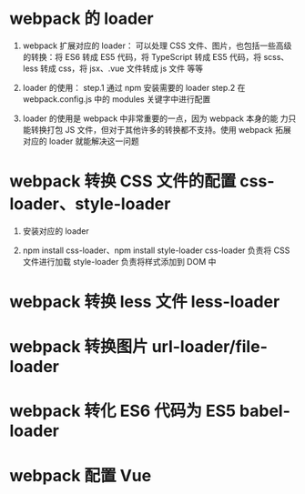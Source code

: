 # webpack 的 loader

1. webpack 扩展对应的 loader：
   可以处理 CSS 文件、图片，也包括一些高级的转换：将 ES6 转成 ES5 代码，将 TypeScript 转成 ES5 代码，将 scss、less 转成 css，将 jsx、.vue 文件转成 js 文件 等等

2. loader 的使用：
   step.1 通过 npm 安装需要的 loader
   step.2 在 webpack.config.js 中的 modules 关键字中进行配置

3. loader 的使用是 webpack 中非常重要的一点，因为 webpack 本身的能 力只能转换打包 JS 文件，但对于其他许多的转换都不支持。使用 webpack 拓展对应的 loader 就能解决这一问题

# webpack 转换 CSS 文件的配置 css-loader、style-loader

1. 安装对应的 loader

2. npm install css-loader、npm install style-loader
   css-loader 负责将 CSS 文件进行加载
   style-loader 负责将样式添加到 DOM 中

# webpack 转换 less 文件 less-loader

# webpack 转换图片 url-loader/file-loader

# webpack 转化 ES6 代码为 ES5 babel-loader

# webpack 配置 Vue
